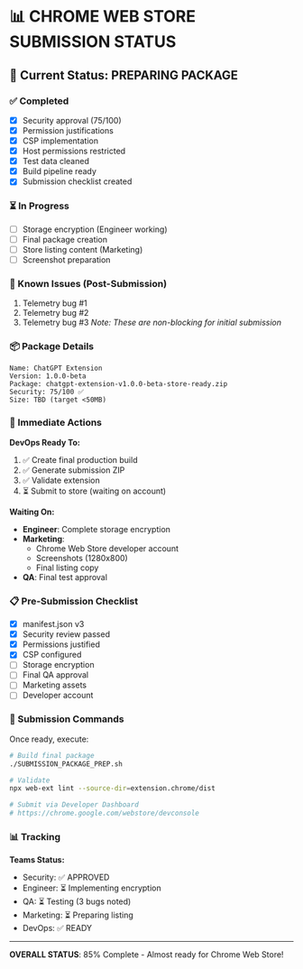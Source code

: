# 📊 CHROME WEB STORE SUBMISSION STATUS

## 🚦 Current Status: PREPARING PACKAGE

### ✅ Completed
- [x] Security approval (75/100)
- [x] Permission justifications
- [x] CSP implementation
- [x] Host permissions restricted
- [x] Test data cleaned
- [x] Build pipeline ready
- [x] Submission checklist created

### ⏳ In Progress
- [ ] Storage encryption (Engineer working)
- [ ] Final package creation
- [ ] Store listing content (Marketing)
- [ ] Screenshot preparation

### 🐛 Known Issues (Post-Submission)
1. Telemetry bug #1
2. Telemetry bug #2  
3. Telemetry bug #3
*Note: These are non-blocking for initial submission*

### 📦 Package Details
```
Name: ChatGPT Extension
Version: 1.0.0-beta
Package: chatgpt-extension-v1.0.0-beta-store-ready.zip
Security: 75/100 ✅
Size: TBD (target <50MB)
```

### 🎯 Immediate Actions

**DevOps Ready To:**
1. ✅ Create final production build
2. ✅ Generate submission ZIP
3. ✅ Validate extension
4. ⏳ Submit to store (waiting on account)

**Waiting On:**
- **Engineer**: Complete storage encryption
- **Marketing**: 
  - Chrome Web Store developer account
  - Screenshots (1280x800)
  - Final listing copy
- **QA**: Final test approval

### 📋 Pre-Submission Checklist

- [x] manifest.json v3
- [x] Security review passed
- [x] Permissions justified
- [x] CSP configured
- [ ] Storage encryption
- [ ] Final QA approval
- [ ] Marketing assets
- [ ] Developer account

### 🚀 Submission Commands

Once ready, execute:
```bash
# Build final package
./SUBMISSION_PACKAGE_PREP.sh

# Validate
npx web-ext lint --source-dir=extension.chrome/dist

# Submit via Developer Dashboard
# https://chrome.google.com/webstore/devconsole
```

### 📊 Tracking

**Teams Status:**
- Security: ✅ APPROVED
- Engineer: ⏳ Implementing encryption
- QA: ⏳ Testing (3 bugs noted)
- Marketing: ⏳ Preparing listing
- DevOps: ✅ READY

---

**OVERALL STATUS**: 85% Complete - Almost ready for Chrome Web Store!